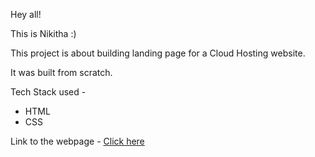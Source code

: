 
Hey all!

This is Nikitha :) 


This project is about building landing page for a Cloud Hosting website.

It was built from scratch.

Tech Stack used - 
- HTML 
- CSS

Link to the webpage - [Click here](https://fsjs-project-11.netlify.app/)